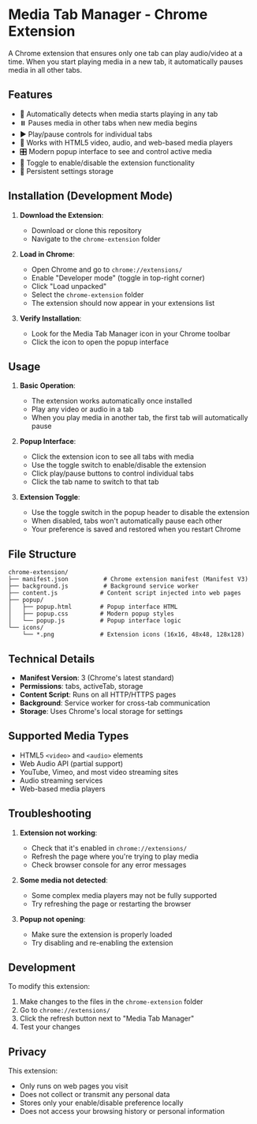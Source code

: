 # Media Tab Manager - Chrome Extension

A Chrome extension that ensures only one tab can play audio/video at a time. When you start playing media in a new tab, it automatically pauses media in all other tabs.

## Features

- 🎵 Automatically detects when media starts playing in any tab
- ⏸️ Pauses media in other tabs when new media begins
- ▶️ Play/pause controls for individual tabs
- 🔄 Works with HTML5 video, audio, and web-based media players
- 🎛️ Modern popup interface to see and control active media
- 🔧 Toggle to enable/disable the extension functionality
- 💾 Persistent settings storage

## Installation (Development Mode)

1. **Download the Extension**:
   - Download or clone this repository
   - Navigate to the `chrome-extension` folder

2. **Load in Chrome**:
   - Open Chrome and go to `chrome://extensions/`
   - Enable "Developer mode" (toggle in top-right corner)
   - Click "Load unpacked"
   - Select the `chrome-extension` folder
   - The extension should now appear in your extensions list

3. **Verify Installation**:
   - Look for the Media Tab Manager icon in your Chrome toolbar
   - Click the icon to open the popup interface

## Usage

1. **Basic Operation**:
   - The extension works automatically once installed
   - Play any video or audio in a tab
   - When you play media in another tab, the first tab will automatically pause

2. **Popup Interface**:
   - Click the extension icon to see all tabs with media
   - Use the toggle switch to enable/disable the extension
   - Click play/pause buttons to control individual tabs
   - Click the tab name to switch to that tab

3. **Extension Toggle**:
   - Use the toggle switch in the popup header to disable the extension
   - When disabled, tabs won't automatically pause each other
   - Your preference is saved and restored when you restart Chrome

## File Structure

```
chrome-extension/
├── manifest.json          # Chrome extension manifest (Manifest V3)
├── background.js          # Background service worker
├── content.js            # Content script injected into web pages
├── popup/
│   ├── popup.html        # Popup interface HTML
│   ├── popup.css         # Modern popup styles
│   └── popup.js          # Popup interface logic
└── icons/
    └── *.png             # Extension icons (16x16, 48x48, 128x128)
```

## Technical Details

- **Manifest Version**: 3 (Chrome's latest standard)
- **Permissions**: tabs, activeTab, storage
- **Content Script**: Runs on all HTTP/HTTPS pages
- **Background**: Service worker for cross-tab communication
- **Storage**: Uses Chrome's local storage for settings

## Supported Media Types

- HTML5 `<video>` and `<audio>` elements
- Web Audio API (partial support)
- YouTube, Vimeo, and most video streaming sites
- Audio streaming services
- Web-based media players

## Troubleshooting

1. **Extension not working**:
   - Check that it's enabled in `chrome://extensions/`
   - Refresh the page where you're trying to play media
   - Check browser console for any error messages

2. **Some media not detected**:
   - Some complex media players may not be fully supported
   - Try refreshing the page or restarting the browser

3. **Popup not opening**:
   - Make sure the extension is properly loaded
   - Try disabling and re-enabling the extension

## Development

To modify this extension:

1. Make changes to the files in the `chrome-extension` folder
2. Go to `chrome://extensions/`
3. Click the refresh button next to "Media Tab Manager"
4. Test your changes

## Privacy

This extension:
- Only runs on web pages you visit
- Does not collect or transmit any personal data
- Stores only your enable/disable preference locally
- Does not access your browsing history or personal information 